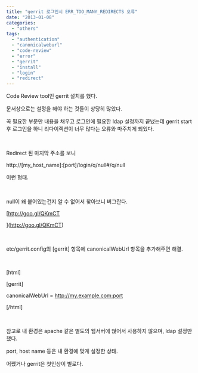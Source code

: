 ```yaml
---
title: "gerrit 로그인시 ERR_TOO_MANY_REDIRECTS 오류"
date: "2013-01-08"
categories: 
  - "others"
tags: 
  - "authentication"
  - "canonicalweburl"
  - "code-review"
  - "error"
  - "gerrit"
  - "install"
  - "login"
  - "redirect"
---
```


Code Review tool인 gerrit 설치를 했다.

문서상으로는 설정을 해야 하는 것들이 상당히 많았다.

꼭 필요한 부분만 내용을 채우고 로그인에 필요한 ldap 설정까지 끝냈는데 gerrit start 후 로그인을 하니 리다이렉션이 너무 많다는 오류와 마주치게 되었다.

 

Redirect 된 마지막 주소를 보니

http://\[my\_host\_name\]:\[port\]/login/q/null#/q/null

이런 형태.

 

null이 왜 붙어있는건지 알 수 없어서 찾아보니 버그란다.

[http://goo.gl/QKmCT

](http://goo.gl/QKmCT)

 

etc/gerrit.config의 \[gerrit\] 항목에 canonicalWebUrl 항목을 추가해주면 해결.

 

\[html\]

\[gerrit\]

canonicalWebUrl = http://my.example.com:port

\[/html\]

 

참고로 내 환경은 apache 같은 별도의 웹서버에 얹어서 사용하지 않으며, ldap 설정만 했다.

port, host name 등은 내 환경에 맞게 설정한 상태.

어쨌거나 gerrit은 첫인상이 별로다.
